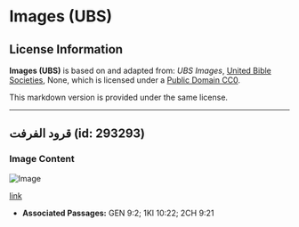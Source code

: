 # Images (UBS)

## License Information

**Images (UBS)** is based on and adapted from: _UBS Images_, [United Bible Societies](https://unitedbiblesocieties.org/), None, which is licensed under a [Public Domain CC0](https://creativecommons.org/public-domain/cc0/).

This markdown version is provided under the same license.



--------------------------------

## قرود الفرفت (id: 293293)

### Image Content

![Image](https://cdn.aquifer.bible/aquifer-content/resources/Media/WEB-0889_vervet_monkeys.jpg)

[link](https://cdn.aquifer.bible/aquifer-content/resources/Media/WEB-0889_vervet_monkeys.jpg)

* **Associated Passages:** GEN 9:2; 1KI 10:22; 2CH 9:21

